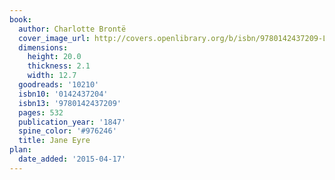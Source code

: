 ```yaml
---
book:
  author: Charlotte Brontë
  cover_image_url: http://covers.openlibrary.org/b/isbn/9780142437209-L.jpg
  dimensions:
    height: 20.0
    thickness: 2.1
    width: 12.7
  goodreads: '10210'
  isbn10: '0142437204'
  isbn13: '9780142437209'
  pages: 532
  publication_year: '1847'
  spine_color: '#976246'
  title: Jane Eyre
plan:
  date_added: '2015-04-17'
---
```

